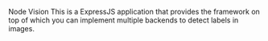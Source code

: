 Node Vision
This is a ExpressJS application that provides the framework on top of which you can implement multiple backends to detect labels in images.
